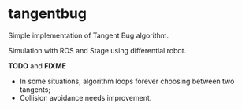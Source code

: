 # tangentbug

Simple implementation of Tangent Bug algorithm.

Simulation with ROS and Stage using differential robot.

**TODO** and **FIXME**

* In some situations, algorithm loops forever choosing between two tangents;
* Collision avoidance needs improvement.

